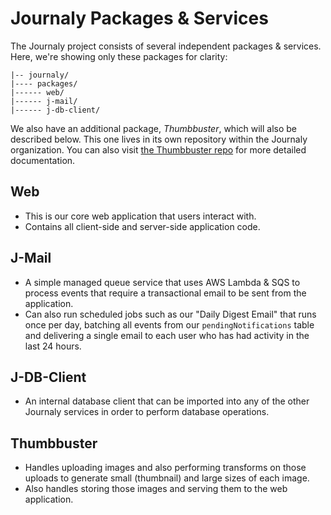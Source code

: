 # Journaly Packages & Services

The Journaly project consists of several independent packages & services. Here, we're showing only these packages for clarity:

```
|-- journaly/
|---- packages/
|------ web/
|------ j-mail/
|------ j-db-client/
```

We also have an additional package, _Thumbbuster_, which will also be described below. This one lives in its own repository within the Journaly organization. You can also visit [the Thumbbuster repo](https://github.com/Journaly/thumbbuster) for more detailed documentation.

## Web

- This is our core web application that users interact with.
- Contains all client-side and server-side application code.

## J-Mail

- A simple managed queue service that uses AWS Lambda & SQS to process events that require a transactional email to be sent from the application.
- Can also run scheduled jobs such as our "Daily Digest Email" that runs once per day, batching all events from our `pendingNotifications` table and delivering a single email to each user who has had activity in the last 24 hours.

## J-DB-Client

- An internal database client that can be imported into any of the other Journaly services in order to perform database operations.

## Thumbbuster

- Handles uploading images and also performing transforms on those uploads to generate small (thumbnail) and large sizes of each image.
- Also handles storing those images and serving them to the web application.
